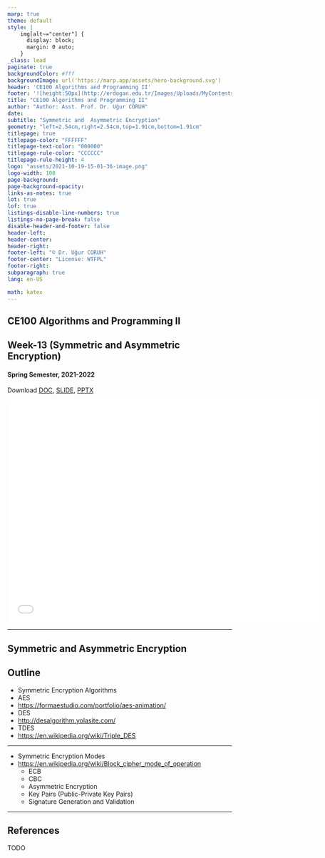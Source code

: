 ```yaml
---
marp: true
theme: default
style: |
    img[alt~="center"] {
      display: block;
      margin: 0 auto;
    }
_class: lead
paginate: true
backgroundColor: #fff
backgroundImage: url('https://marp.app/assets/hero-background.svg')
header: 'CE100 Algorithms and Programming II'
footer: '![height:50px](http://erdogan.edu.tr/Images/Uploads/MyContents/L_379-20170718142719217230.jpg) RTEU CE100 Week-13'
title: "CE100 Algorithms and Programming II"
author: "Author: Asst. Prof. Dr. Uğur CORUH"
date:
subtitle: "Symmetric and  Asymmetric Encryption"
geometry: "left=2.54cm,right=2.54cm,top=1.91cm,bottom=1.91cm"
titlepage: true
titlepage-color: "FFFFFF"
titlepage-text-color: "000000"
titlepage-rule-color: "CCCCCC"
titlepage-rule-height: 4
logo: "assets/2021-10-19-15-01-36-image.png"
logo-width: 100 
page-background:
page-background-opacity:
links-as-notes: true
lot: true
lof: true
listings-disable-line-numbers: true
listings-no-page-break: false
disable-header-and-footer: false
header-left:
header-center:
header-right:
footer-left: "© Dr. Uğur CORUH"
footer-center: "License: WTFPL"
footer-right:
subparagraph: true
lang: en-US 

math: katex
---
```


<!-- _backgroundColor: aquq -->

<!-- _color: orange -->

<!-- paginate: false -->

## CE100 Algorithms and Programming II

## Week-13 (Symmetric and  Asymmetric Encryption)

#### Spring Semester, 2021-2022

Download [DOC](ce100-week-13-symenc.md_doc.pdf), [SLIDE](ce100-week-13-symenc.md_slide.pdf), [PPTX](ce100-week-13-symenc.md_slide.pptx)

<iframe width=700, height=500 frameBorder=0 src="../ce100-week-13-symenc.md_slide.html"></iframe>

---

<!-- paginate: true -->

## Symmetric and Asymmetric Encryption

## Outline
 - Symmetric Encryption Algorithms 
  - AES 
   - https://formaestudio.com/portfolio/aes-animation/ 
  - DES 
   - http://desalgorithm.yolasite.com/
  - TDES 
   - https://en.wikipedia.org/wiki/Triple_DES 

---

- Symmetric Encryption Modes 
- https://en.wikipedia.org/wiki/Block_cipher_mode_of_operation  
	- ECB 
	- CBC 
	- Asymmetric Encryption 
	- Key Pairs (Public-Private Key Pairs) 
	- Signature Generation and Validation

---

## References

TODO
